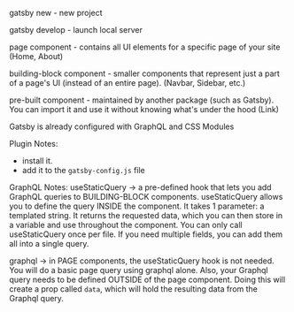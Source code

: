  gatsby new - new project

 gatsby develop - launch local server

 page component - contains all UI elements for a specific page of your site (Home, About)

 building-block component - smaller components that represent just a part of a page's UI (instead of an entire page). (Navbar, Sidebar, etc.)

 pre-built component - maintained by another package (such as Gatsby). You can import it and use it without knowing what's under the hood (Link)

 Gatsby is already configured with GraphQL and CSS Modules

 Plugin Notes:
 - install it.
 - add it to the `gatsby-config.js` file

 GraphQL Notes:
 useStaticQuery -> a pre-defined hook that lets you add GraphQL queries to BUILDING-BLOCK components. useStaticQuery allows you to define the query INSIDE the component. It takes 1 parameter: a templated string. It returns the requested data, which you can then store in a variable and use throughout the component.
 You can only call useStaticQuery once per file. If you need multiple fields, you can add them all into a single query.

 graphql -> in PAGE components, the useStaticQuery hook is not needed. You will do a basic page query using graphql alone. Also, your Graphql query needs to be defined OUTSIDE of the page component. Doing this will create a prop called `data`, which will hold the resulting data from the Graphql query. 